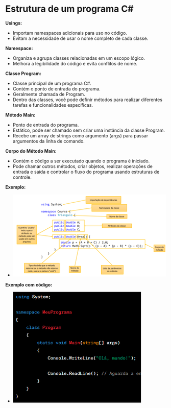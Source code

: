 # Estrutura de um programa C#
**Usings:**
- Importam namespaces adicionais para uso no código.
- Evitam a necessidade de usar o nome completo de cada classe.

**Namespace:**
- Organiza e agrupa classes relacionadas em um escopo lógico.
- Melhora a legibilidade do código e evita conflitos de nome.

**Classe Program:**
- Classe principal de um programa C#.
- Contém o ponto de entrada do programa.
- Geralmente chamada de Program.
- Dentro das classes, você pode definir métodos para realizar diferentes tarefas e funcionalidades específicas.

**Método Main:**
- Ponto de entrada do programa.
- Estático, pode ser chamado sem criar uma instância da classe Program.
- Recebe um array de strings como argumento (args) para passar argumentos da linha de comando.

**Corpo do Método Main:**
- Contém o código a ser executado quando o programa é iniciado.
- Pode chamar outros métodos, criar objetos, realizar operações de entrada e saída e controlar o fluxo do programa usando estruturas de controle.

**Exemplo:**
- ![estrutura-programa-csharp](/images/estrutura-programa-csharp.png)

**Exemplo com código:**
- ![estrutura-programa-csharp-code](/images/estrutura-programa-csharp-code.png)

